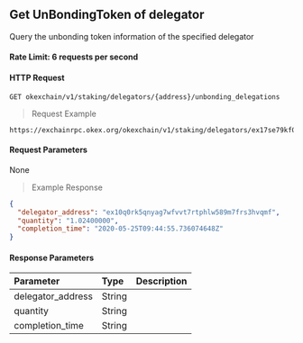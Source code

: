 ## Get UnBondingToken of delegator

Query the unbonding token information of the specified delegator

#### Rate Limit: 6 requests per second

#### HTTP Request

`GET okexchain/v1/staking/delegators/{address}/unbonding_delegations`

> Request Example

```wiki
https://exchainrpc.okex.org/okexchain/v1/staking/delegators/ex17se79kf0c9t5sw0yg0jjdm6et79sy8aradphtg/unbonding_delegations
```

#### Request Parameters

None
> Example Response

```json
{
  "delegator_address": "ex10q0rk5qnyag7wfvvt7rtphlw589m7frs3hvqmf",
  "quantity": "1.02400000",
  "completion_time": "2020-05-25T09:44:55.736074648Z"
}

```

#### Response Parameters

| **Parameter** | **Type** | **Description**                                                                                                                                                                                                                                                      |
| :----------------- | :------- | :------------------------------------------------------------------------------------------------------------------------------------------------------------------------------------------------------------------------------------------------------------------- |
|  delegator_address             | String    | 				| 
|  quantity               | String    | 				| 
|  completion_time        | String    | 				| 

